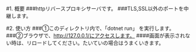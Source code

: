 #1. 概要
    ###httpリバースプロキシサーバです。
    ###TLS,SSL以外のポートを中継します。

#2. 使い方
    ###①このディレクトリ内で、「dotnet run」 を実行します。
    ###②ブラウザで、http://127.0.0.1/にアクセスします。 
    ####画面が表示されない時は、リロードしてください。たいていの場合はうまくいきます。